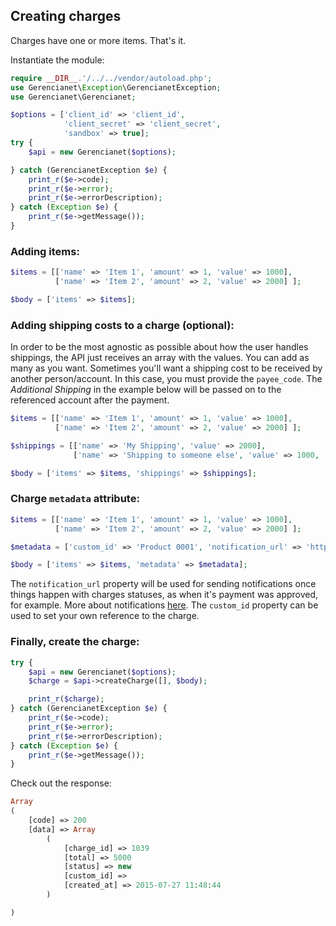 ## Creating charges

Charges have one or more items. That's it.

Instantiate the module:

```php
require __DIR__.'/../../vendor/autoload.php';
use Gerencianet\Exception\GerencianetException;
use Gerencianet\Gerencianet;

$options = ['client_id' => 'client_id',
            'client_secret' => 'client_secret',
            'sandbox' => true];
try {
    $api = new Gerencianet($options);

} catch (GerencianetException $e) {
    print_r($e->code);
    print_r($e->error);
    print_r($e->errorDescription);
} catch (Exception $e) {
    print_r($e->getMessage());
}
```

### Adding items:
```php
$items = [['name' => 'Item 1', 'amount' => 1, 'value' => 1000],
          ['name' => 'Item 2', 'amount' => 2, 'value' => 2000] ];

$body = ['items' => $items];
```

### Adding shipping costs to a charge **(optional)**:

In order to be the most agnostic as possible about how the user handles shippings, the API just receives an array with the values. You can add as many as you want. Sometimes you'll want a shipping cost to be received by another person/account. In this case, you must provide the `payee_code`. The *Additional Shipping* in the example below will be passed on to the referenced account after the payment.

```php
$items = [['name' => 'Item 1', 'amount' => 1, 'value' => 1000],
          ['name' => 'Item 2', 'amount' => 2, 'value' => 2000] ];

$shippings = [['name' => 'My Shipping', 'value' => 2000],
              ['name' => 'Shipping to someone else', 'value' => 1000, 'payee_code' => 'GEZTAMJYHA3DAMBQGAYDAMRYGMZTGMBRGI']];

$body = ['items' => $items, 'shippings' => $shippings];
```

### Charge `metadata` attribute:

```php
$items = [['name' => 'Item 1', 'amount' => 1, 'value' => 1000],
          ['name' => 'Item 2', 'amount' => 2, 'value' => 2000] ];

$metadata = ['custom_id' => 'Product 0001', 'notification_url' => 'http://my_domain.com/notification'];

$body = ['items' => $items, 'metadata' => $metadata];
```

The `notification_url` property will be used for sending notifications once things happen with charges statuses, as when it's payment was approved, for example. More about notifications [here](https://github.com/gerencianet/gn-api-sdk-node/tree/master/docs/notifications.md). The `custom_id` property can be used to set your own reference to the charge.


### Finally, create the charge:

```php
try {
    $api = new Gerencianet($options);
    $charge = $api->createCharge([], $body);

    print_r($charge);
} catch (GerencianetException $e) {
    print_r($e->code);
    print_r($e->error);
    print_r($e->errorDescription);
} catch (Exception $e) {
    print_r($e->getMessage());
}

```

Check out the response:

```php
Array
(
    [code] => 200
    [data] => Array
        (
            [charge_id] => 1039
            [total] => 5000
            [status] => new
            [custom_id] =>
            [created_at] => 2015-07-27 11:48:44
        )

)
```
